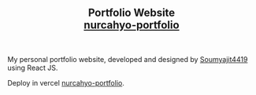 <h2 align="center">
  Portfolio Website<br/>
  <a href="https://nurcahyo-portfolio.vercel.app/" target="_blank">nurcahyo-portfolio</a>
</h2>
<br/>


My personal portfolio website, developed and designed by <a href="https://github.com/soumyajit4419/Portfolio" target="_blank">Soumyajit4419</a> using React JS.

Deploy in vercel <a href="https://nurcahyo-portfolio.vercel.app/" target="_blank">nurcahyo-portfolio</a>.
